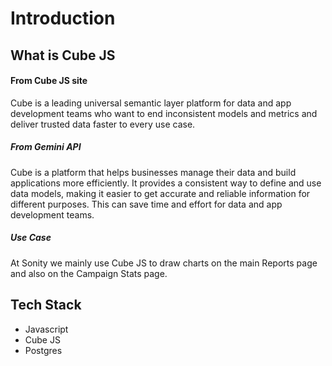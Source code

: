 # Introduction

## What is Cube JS
#### From Cube JS site

Cube is a leading universal semantic layer platform for data and app development teams who want to end inconsistent models and metrics and deliver trusted data faster to every use case.


##### From Gemini API

Cube is a platform that helps businesses manage their data and build applications more efficiently. It provides a consistent way to define and use data models, making it easier to get accurate and reliable information for different purposes. This can save time and effort for data and app development teams.


##### Use Case

At Sonity we mainly use Cube JS to draw charts on the main Reports page and also on the Campaign Stats page.



## Tech Stack
- Javascript
- Cube JS
- Postgres